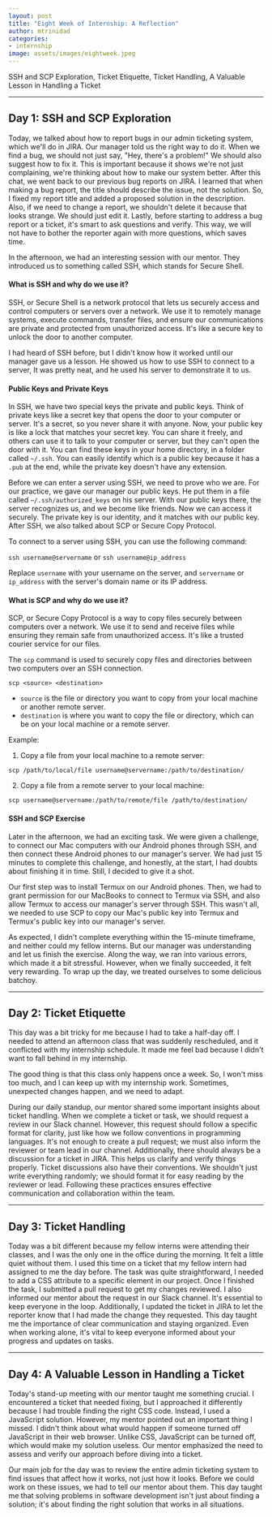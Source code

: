```yaml
---
layout: post
title: "Eight Week of Internship: A Reflection"
author: mtrinidad
categories: 
- internship
image: assets/images/eightweek.jpeg
---
```

SSH and SCP Exploration, Ticket Etiquette, Ticket Handling, A Valuable Lesson in Handling a Ticket

---
## Day 1: SSH and SCP Exploration

Today, we talked about how to report bugs in our admin ticketing system, which we'll do in JIRA. Our manager told us the right way to do it. When we find a bug, we should not just say, "Hey, there's a problem!" We should also suggest how to fix it. This is important because it shows we're not just complaining, we're thinking about how to make our system better. After this chat, we went back to our previous bug reports on JIRA. I learned that when making a bug report, the title should describe the issue, not the solution. So, I fixed my report title and added a proposed solution in the description. Also, if we need to change a report, we shouldn't delete it because that looks strange. We should just edit it. Lastly, before starting to address a bug report or a ticket, it's smart to ask questions and verify. This way, we will not have to bother the reporter again with more questions, which saves time.

In the afternoon, we had an interesting session with our mentor. They introduced us to something called SSH, which stands for Secure Shell.

#### What is SSH and why do we use it?
SSH, or Secure Shell is a network protocol that lets us securely access and control computers or servers over a network. We use it to remotely manage systems, execute commands, transfer files, and ensure our communications are private and protected from unauthorized access. It's like a secure key to unlock the door to another computer.

I had heard of SSH before, but I didn't know how it worked until our manager gave us a lesson. He showed us how to use SSH to connect to a server, It was pretty neat, and he used his server to demonstrate it to us.

#### Public Keys and Private Keys
In SSH, we have two special keys the private and public keys. Think of private keys like a secret key that opens the door to your computer or server. It's a secret, so you never share it with anyone. Now, your public key is like a lock that matches your secret key. You can share it freely, and others can use it to talk to your computer or server, but they can't open the door with it. You can find these keys in your home directory, in a folder called `~/.ssh`. You can easily identify which is a public key because it has a `.pub` at the end, while the private key doesn't have any extension.

Before we can enter a server using SSH, we need to prove who we are. For our practice, we gave our manager our public keys. He put them in a file called `~/.ssh/authorized_keys` on his server. With our public keys there, the server recognizes us, and we become like friends. Now we can access it securely. The private key is our identity, and it matches with our public key. After SSH, we also talked about SCP or Secure Copy Protocol.

To connect to a server using SSH, you can use the following command:

`ssh username@servername` or `ssh username@ip_address`

Replace `username` with your username on the server, and `servername` or `ip_address` with the server's domain name or its IP address.

#### What is SCP and why do we use it?
SCP, or Secure Copy Protocol is a way to copy files securely between computers over a network. We use it to send and receive files while ensuring they remain safe from unauthorized access. It's like a trusted courier service for our files. 

The `scp` command is used to securely copy files and directories between two computers over an SSH connection.

`scp <source> <destination>`

- `source` is the file or directory you want to copy from your local machine or another remote server.
- `destination` is where you want to copy the file or directory, which can be on your local machine or a remote server.

Example:

1. Copy a file from your local machine to a remote server:

`scp /path/to/local/file username@servername:/path/to/destination/`

2. Copy a file from a remote server to your local machine:

`scp username@servername:/path/to/remote/file /path/to/destination/`

#### SSH and SCP Exercise
Later in the afternoon, we had an exciting task. We were given a challenge, to connect our Mac computers with our Android phones through SSH, and then connect these Android phones to our manager's server. We had just 15 minutes to complete this challenge, and honestly, at the start, I had doubts about finishing it in time. Still, I decided to give it a shot.

Our first step was to install Termux on our Android phones. Then, we had to grant permission for our MacBooks to connect to Termux via SSH, and also allow Termux to access our manager's server through SSH. This wasn't all, we needed to use SCP to copy our Mac's public key into Termux and Termux's public key into our manager's server.

As expected, I didn't complete everything within the 15-minute timeframe, and neither could my fellow interns. But our manager was understanding and let us finish the exercise. Along the way, we ran into various errors, which made it a bit stressful. However, when we finally succeeded, it felt very rewarding. To wrap up the day, we treated ourselves to some delicious batchoy.

---
## Day 2: Ticket Etiquette

This day was a bit tricky for me because I had to take a half-day off. I needed to attend an afternoon class that was suddenly rescheduled, and it conflicted with my internship schedule. It made me feel bad because I didn't want to fall behind in my internship.

The good thing is that this class only happens once a week. So, I won't miss too much, and I can keep up with my internship work. Sometimes, unexpected changes happen, and we need to adapt.

During our daily standup, our mentor shared some important insights about ticket handling. When we complete a ticket or task, we should request a review in our Slack channel. However, this request should follow a specific format for clarity, just like how we follow conventions in programming languages. It's not enough to create a pull request; we must also inform the reviewer or team lead in our channel. Additionally, there should always be a discussion for a ticket in JIRA. This helps us clarify and verify things properly. Ticket discussions also have their conventions. We shouldn't just write everything randomly; we should format it for easy reading by the reviewer or lead. Following these practices ensures effective communication and collaboration within the team.

---
## Day 3: Ticket Handling

Today was a bit different because my fellow interns were attending their classes, and I was the only one in the office during the morning. It felt a little quiet without them. I used this time on a ticket that my fellow intern had assigned to me the day before. The task was quite straightforward, I needed to add a CSS attribute to a specific element in our project. Once I finished the task, I submitted a pull request to get my changes reviewed. I also informed our mentor about the request in our Slack channel. It's essential to keep everyone in the loop. Additionally, I updated the ticket in JIRA to let the reporter know that I had made the change they requested. This day taught me the importance of clear communication and staying organized. Even when working alone, it's vital to keep everyone informed about your progress and updates on tasks. 

---
## Day 4: A Valuable Lesson in Handling a Ticket

Today's stand-up meeting with our mentor taught me something crucial. I encountered a ticket that needed fixing, but I approached it differently because I had trouble finding the right CSS code. Instead, I used a JavaScript solution. However, my mentor pointed out an important thing I missed. I didn't think about what would happen if someone turned off JavaScript in their web browser. Unlike CSS, JavaScript can be turned off, which would make my solution useless. Our mentor emphasized the need to assess and verify our approach before diving into a ticket.

Our main job for the day was to review the entire admin ticketing system to find issues that affect how it works, not just how it looks. Before we could work on these issues, we had to tell our mentor about them. This day taught me that solving problems in software development isn't just about finding a solution; it's about finding the right solution that works in all situations. 



